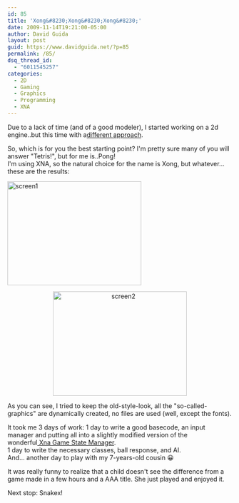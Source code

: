 ```yaml
---
id: 85
title: 'Xong&#8230;Xong&#8230;Xong&#8230;'
date: 2009-11-14T19:21:00-05:00
author: David Guida
layout: post
guid: https://www.davidguida.net/?p=85
permalink: /85/
dsq_thread_id:
  - "6011545257"
categories:
  - 2D
  - Gaming
  - Graphics
  - Programming
  - XNA
---
```

Due to a lack of time (and of a good modeler), I started working on a 2d engine..but this time with a<a href="http://scientificninja.com/advice/write-games-not-engines" target="_blank" rel="noopener noreferrer">different approach</a>.

So, which is for you the best starting point? I'm pretty sure many of you will answer "Tetris!", but for me is..Pong!  
I'm using XNA, so the natural choice for the name is Xong, but whatever&#8230;these are the results:

<img loading="lazy" class="size-medium wp-image-394 aligncenter" src="/assets/uploads/2009/11/screen1-300x233.jpg?resize=300%2C233" alt="screen1" width="300" height="233" srcset="/assets/uploads/2009/11/screen1.jpg?resize=300%2C233&ssl=1 300w, /assets/uploads/2009/11/screen1.jpg?w=723&ssl=1 723w" sizes="(max-width: 300px) 100vw, 300px" data-recalc-dims="1" /> 

<p style="text-align: center;">
  <a href="/assets/uploads/2009/11/screen2.jpg"><img loading="lazy" class="size-medium wp-image-393 aligncenter" src="/assets/uploads/2009/11/screen2-300x234.jpg?resize=300%2C234" alt="screen2" width="300" height="234" srcset="/assets/uploads/2009/11/screen2.jpg?resize=300%2C234&ssl=1 300w, /assets/uploads/2009/11/screen2.jpg?w=722&ssl=1 722w" sizes="(max-width: 300px) 100vw, 300px" data-recalc-dims="1" /></a>
</p>

As you can see, I tried to keep the old-style-look, all the "so-called-graphics" are dynamically created, no files are used (well, except the fonts).

It took me 3 days of work: 1 day to write a good basecode, an input manager and putting all into a slightly modified version of the wonderful[&nbsp;Xna Game State Manager](http://creators.xna.com/it-IT/samples/gamestatemanagement).  
1 day to write the necessary classes, ball response, and AI.  
And&#8230; another day to play with my 7-years-old cousin 😀

It was really funny to realize that a child doesn't see the difference from a game made in a few hours and a AAA title. She just played and enjoyed it.

Next stop: Snakex!

<div class="post-details-footer-widgets">
</div>